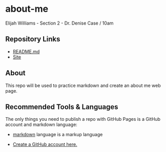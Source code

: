 # about-me


Elijah Williams - Section 2 - Dr. Denise Case / 10am
## Repository Links
- [README.md](https://github.com/ekwilliams015/about-me)
- [Site](https://ekwilliams015.github.io/about-me/)


## About
This repo will be used to practice markdown and create an about me web page. 

## Recommended Tools & Languages
The only things you need to publish a repo with GitHub Pages is a GitHub account and markdown language:
  - [markdown](https://help.github.com/en/github/writing-on-github/basic-writing-and-formatting-syntax) language is a markup language
    
  - [Create a GitHub account here.](https://github.com/join?source=header-home)

